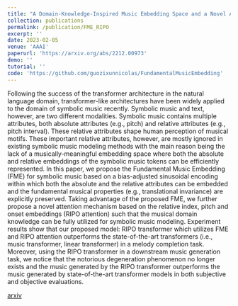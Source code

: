 ```yaml
---
title: "A Domain-Knowledge-Inspired Music Embedding Space and a Novel Attention Mechanism for Symbolic Music Modeling"
collection: publications
permalink: /publication/FME_RIPO
excerpt: ''
date: 2023-02-05
venue: 'AAAI'
paperurl: 'https://arxiv.org/abs/2212.00973'
demo: ''
tutorial: ''
code: 'https://github.com/guozixunnicolas/FundamentalMusicEmbedding'
---
```

Following the success of the transformer architecture in the natural language domain, transformer-like architectures have been widely applied to the domain of symbolic music recently. Symbolic music and text, however, are two different modalities. Symbolic music contains multiple attributes, both absolute attributes (e.g., pitch) and relative attributes (e.g., pitch interval). These relative attributes shape human perception of musical motifs. These important relative attributes, however, are mostly ignored in existing symbolic music modeling methods with the main reason being the lack of a musically-meaningful embedding space where both the absolute and relative embeddings of the symbolic music tokens can be efficiently represented. In this paper, we propose the Fundamental Music Embedding (FME) for symbolic music based on a bias-adjusted sinusoidal encoding within which both the absolute and the relative attributes can be embedded and the fundamental musical properties (e.g., translational invariance) are explicitly preserved. Taking advantage of the proposed FME, we further propose a novel attention mechanism based on the relative index, pitch and onset embeddings (RIPO attention) such that the musical domain knowledge can be fully utilized for symbolic music modeling. Experiment results show that our proposed model: RIPO transformer which utilizes FME and RIPO attention outperforms the state-of-the-art transformers (i.e., music transformer, linear transformer) in a melody completion task. Moreover, using the RIPO transformer in a downstream music generation task, we notice that the notorious degeneration phenomenon no longer exists and the music generated by the RIPO transformer outperforms the music generated by state-of-the-art transformer models in both subjective and objective evaluations.

[arxiv](https://arxiv.org/abs/2212.00973)